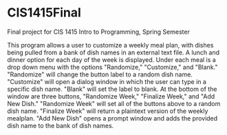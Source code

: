 # CIS1415Final

Final project for CIS 1415 Intro to Programming, Spring Semester

This program allows a user to customize a weekly meal plan, with dishes being pulled from a bank 
of dish names in an external text file. A lunch and dinner option for each day of the week is displayed.
Under each meal is a drop down menu with the options "Randomize," "Customize," and "Blank." 
"Randomize" will change the button label to a random dish name. "Customize" will open
a dialog window in which the user can type in a specific dish name. "Blank"
will set the label to blank. At the bottom of the window are three buttons, "Randomize Week," 
"Finalize Week," and "Add New Dish." "Randomize Week" will set all of the buttons above to a
random dish name. "Finalize Week" will return a plaintext version of the weekly mealplan. "Add New
Dish" opens a prompt window and adds the provided dish name to the bank of dish names.
